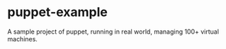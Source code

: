 puppet-example
==============

A sample project of puppet, running in real world, managing 100+ virtual machines.